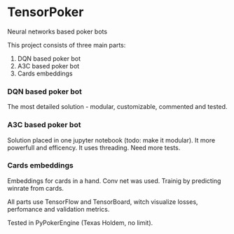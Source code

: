 # TensorPoker
Neural networks based poker bots

This project consists of three main parts:
1. DQN based poker bot
2. A3C based poker bot
3. Cards embeddings

### DQN based poker bot
The most detailed solution - modular, customizable, commented and tested.

### A3C based poker bot
Solution placed in one jupyter notebook (todo: make it modular). It more powerfull and efficency.
It uses threading. Need more tests. 

### Cards embeddings
Embeddings for cards in a hand. Conv net was used. Trainig by predicting winrate from cards.

All parts use TensorFlow and TensorBoard, witch visualize losses, perfomance and validation metrics.

Tested in PyPokerEngine (Texas Holdem, no limit).